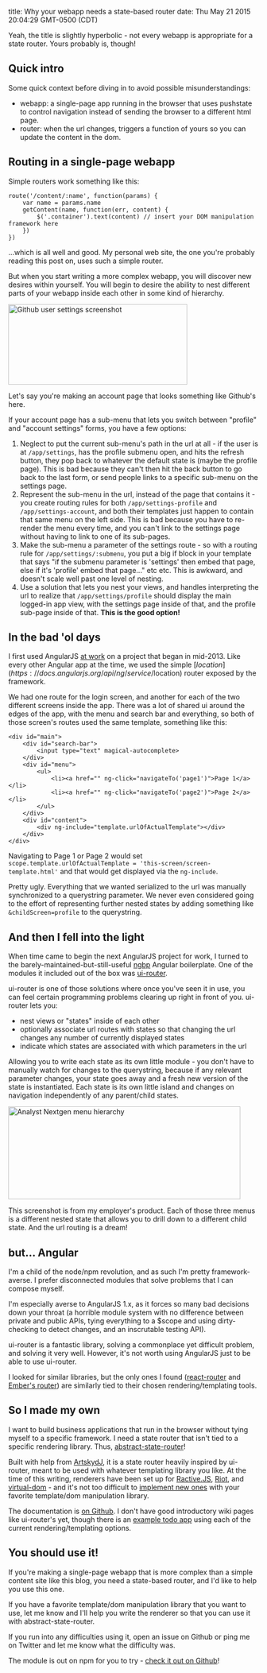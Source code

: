 title: Why your webapp needs a state-based router
date: Thu May 21 2015 20:04:29 GMT-0500 (CDT)

Yeah, the title is slightly hyperbolic - not every webapp is appropriate for a state router.  Yours probably is, though!

## Quick intro

Some quick context before diving in to avoid possible misunderstandings:

- webapp: a single-page app running in the browser that uses pushstate to control navigation instead of sending the browser to a different html page.
- router: when the url changes, triggers a function of yours so you can update the content in the dom.

## Routing in a single-page webapp

Simple routers work something like this:

	route('/content/:name', function(params) {
		var name = params.name
		getContent(name, function(err, content) {
			$('.container').text(content) // insert your DOM manipulation framework here
		})
	})

...which is all well and good.  My personal web site, the one you're probably reading this post on, uses such a simple router.

But when you start writing a more complex webapp, you will discover new desires within yourself.  You will begin to desire the ability to nest different parts of your webapp inside each other in some kind of hierarchy.

<img src="http://joshduff.com/content/images/github-settings-submenu.png" alt="Github user settings screenshot" style="width: 360px; height: 162px;"/>

Let's say you're making an account page that looks something like Github's here.

If your account page has a sub-menu that lets you switch between "profile" and "account settings" forms, you have a few options:

1. Neglect to put the current sub-menu's path in the url at all - if the user is at `/app/settings`, has the profile submenu open, and hits the refresh button, they pop back to whatever the default state is (maybe the profile page).  This is bad because they can't then hit the back button to go back to the last form, or send people links to a specific sub-menu on the settings page.
2. Represent the sub-menu in the url, instead of the page that contains it - you create routing rules for both `/app/settings-profile` and `/app/settings-account`, and both their templates just happen to contain that same menu on the left side.  This is bad because you have to re-render the menu every time, and you can't link to the settings page without having to link to one of its sub-pages.
3. Make the sub-menu a parameter of the settings route - so with a routing rule for `/app/settings/:submenu`, you put a big if block in your template that says "if the submenu parameter is 'settings' then embed that page, else if it's 'profile' embed that page..." etc etc.  This is awkward, and doesn't scale well past one level of nesting.
4. Use a solution that lets you nest your views, and handles interpreting the url to realize that `/app/settings/profile` should display the main logged-in app view, with the settings page inside of that, and the profile sub-page inside of that.  **This is the good option!**

## In the bad 'ol days

I first used AngularJS [at work](http://www.edatasource.com/) on a project that began in mid-2013.  Like every other Angular app at the time, we used the simple [$location](https://docs.angularjs.org/api/ng/service/$location) router exposed by the framework.

We had one route for the login screen, and another for each of the two different screens inside the app.  There was a lot of shared ui around the edges of the app, with the menu and search bar and everything, so both of those screen's routes used the same template, something like this:

	<div id="main">
		<div id="search-bar">
			<input type="text" magical-autocomplete>
		</div>
		<div id="menu">
			<ul>
				<li><a href="" ng-click="navigateTo('page1')">Page 1</a></li>
				<li><a href="" ng-click="navigateTo('page2')">Page 2</a></li>
			</ul>
		</div>
		<div id="content">
			<div ng-include="template.urlOfActualTemplate"></div>
		</div>
	</div>

Navigating to Page 1 or Page 2 would set `scope.template.urlOfActualTemplate = 'this-screen/screen-template.html'` and that would get displayed via the `ng-include`.

Pretty ugly.  Everything that we wanted serialized to the url was manually synchronized to a querystring parameter.  We never even considered going to the effort of representing further nested states by adding something like `&childScreen=profile` to the querystring.

## And then I fell into the light

When time came to begin the next AngularJS project for work, I turned to the barely-maintained-but-still-useful [ngbp](https://github.com/ngbp/ngbp) Angular boilerplate.  One of the modules it included out of the box was [ui-router](https://github.com/angular-ui/ui-router).

ui-router is one of those solutions where once you've seen it in use, you can feel certain programming problems clearing up right in front of you.  ui-router lets you:

- nest views or "states" inside of each other
- optionally associate url routes with states so that changing the url changes any number of currently displayed states
- indicate which states are associated with which parameters in the url

Allowing you to write each state as its own little module - you don't have to manually watch for changes to the querystring, because if any relevant parameter changes, your state goes away and a fresh new version of the state is instantiated.  Each state is its own little island and changes on navigation independently of any parent/child states.

<img src="http://joshduff.com/content/images/analyst-menu-hierarchy.png" alt="Analyst Nextgen menu hierarchy" style="width: 467px; height: 187px;"/>

This screenshot is from my employer's product.  Each of those three menus is a different nested state that allows you to drill down to a different child state.  And the url routing is a dream!

## but... Angular

I'm a child of the node/npm revolution, and as such I'm pretty framework-averse.  I prefer disconnected modules that solve problems that I can compose myself.

I'm especially averse to AngularJS 1.x, as it forces so many bad decisions down your throat (a horrible module system with no difference between private and public APIs, tying everything to a $scope and using dirty-checking to detect changes, and an inscrutable testing API).

ui-router is a fantastic library, solving a commonplace yet difficult problem, and solving it very well.  However, it's not worth using AngularJS just to be able to use ui-router.

I looked for similar libraries, but the only ones I found ([react-router](https://github.com/rackt/react-router) and [Ember's router](http://guides.emberjs.com/v1.10.0/routing/defining-your-routes/)) are similarly tied to their chosen rendering/templating tools.

## So I made my own

I want to build business applications that run in the browser without tying myself to a specific framework.  I need a state router that isn't tied to a specific rendering library.  Thus, [abstract-state-router](https://github.com/TehShrike/abstract-state-router)!

Built with help from [ArtskydJ](https://github.com/ArtskydJ), it is a state router heavily inspired by ui-router, meant to be used with whatever templating library you like.  At the time of this writing, renderers have been set up for [Ractive.JS](http://www.ractivejs.org/), [Riot](https://muut.com/riotjs/), and [virtual-dom](https://github.com/Matt-Esch/virtual-dom) - and it's not too difficult to [implement new ones](https://github.com/TehShrike/ractive-state-router/blob/master/render.js?ts=4#L23) with your favorite template/dom manipulation library.

The documentation is [on Github](https://github.com/TehShrike/abstract-state-router).  I don't have good introductory wiki pages like ui-router's yet, though there is an [example todo app](http://tehshrike.github.io/state-router-example/) using each of the current rendering/templating options.

## You should use it!

If you're making a single-page webapp that is more complex than a simple content site like this blog, you need a state-based router, and I'd like to help you use this one.

If you have a favorite template/dom manipulation library that you want to use, let me know and I'll help you write the renderer so that you can use it with abstract-state-router.

If you run into any difficulties using it, open an issue on Github or ping me on Twitter and let me know what the difficulty was.

The module is out on npm for you to try - [check it out on Github](https://github.com/TehShrike/abstract-state-router)!
